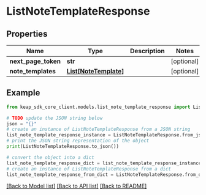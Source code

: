 # ListNoteTemplateResponse


## Properties

Name | Type | Description | Notes
------------ | ------------- | ------------- | -------------
**next_page_token** | **str** |  | [optional] 
**note_templates** | [**List[NoteTemplate]**](NoteTemplate.md) |  | [optional] 

## Example

```python
from keap_sdk_core_client.models.list_note_template_response import ListNoteTemplateResponse

# TODO update the JSON string below
json = "{}"
# create an instance of ListNoteTemplateResponse from a JSON string
list_note_template_response_instance = ListNoteTemplateResponse.from_json(json)
# print the JSON string representation of the object
print(ListNoteTemplateResponse.to_json())

# convert the object into a dict
list_note_template_response_dict = list_note_template_response_instance.to_dict()
# create an instance of ListNoteTemplateResponse from a dict
list_note_template_response_from_dict = ListNoteTemplateResponse.from_dict(list_note_template_response_dict)
```
[[Back to Model list]](../README.md#documentation-for-models) [[Back to API list]](../README.md#documentation-for-api-endpoints) [[Back to README]](../README.md)


